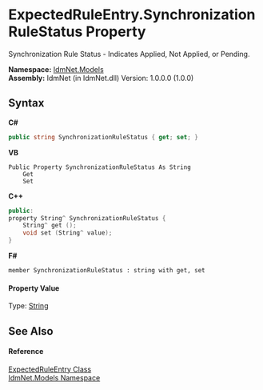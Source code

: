 # ExpectedRuleEntry.SynchronizationRuleStatus Property 
 

Synchronization Rule Status - Indicates Applied, Not Applied, or Pending.

**Namespace:**&nbsp;<a href="N_IdmNet_Models">IdmNet.Models</a><br />**Assembly:**&nbsp;IdmNet (in IdmNet.dll) Version: 1.0.0.0 (1.0.0)

## Syntax

**C#**<br />
``` C#
public string SynchronizationRuleStatus { get; set; }
```

**VB**<br />
``` VB
Public Property SynchronizationRuleStatus As String
	Get
	Set
```

**C++**<br />
``` C++
public:
property String^ SynchronizationRuleStatus {
	String^ get ();
	void set (String^ value);
}
```

**F#**<br />
``` F#
member SynchronizationRuleStatus : string with get, set

```


#### Property Value
Type: <a href="http://msdn2.microsoft.com/en-us/library/s1wwdcbf" target="_blank">String</a>

## See Also


#### Reference
<a href="T_IdmNet_Models_ExpectedRuleEntry">ExpectedRuleEntry Class</a><br /><a href="N_IdmNet_Models">IdmNet.Models Namespace</a><br />